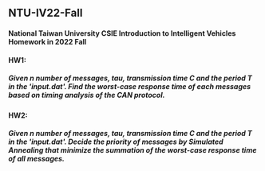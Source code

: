 ## NTU-IV22-Fall

#### National Taiwan University CSIE Introduction to Intelligent Vehicles Homework in 2022 Fall

#### HW1:

##### Given n number of messages, tau, transmission time C and the period T in the 'input.dat'. Find the worst-case response time of each messages based on timing analysis of the CAN protocol.

#### HW2:

##### Given n number of messages, tau, transmission time C and the period T in the 'input.dat'. Decide the priority of messages by Simulated Annealing  that minimize the summation of the worst-case response time of all messages.
